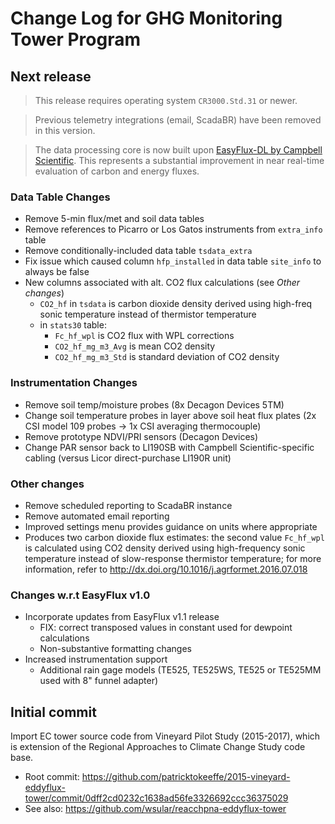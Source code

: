 Change Log for GHG Monitoring Tower Program
===========================================

Next release
------------

> This release requires operating system `CR3000.Std.31` or newer. 

<p></p>

> Previous telemetry integrations (email, ScadaBR) have been removed in this
> version.

<p></p>

> The data processing core is now built upon [EasyFlux-DL by Campbell 
> Scientific](www.campbellsci.com/easyflux-dl). This represents a substantial 
> improvement in near real-time evaluation of carbon and energy fluxes.

### Data Table Changes

* Remove 5-min flux/met and soil data tables
* Remove references to Picarro or Los Gatos instruments from `extra_info` table
* Remove conditionally-included data table `tsdata_extra`
* Fix issue which caused column `hfp_installed` in data table `site_info` to
  always be false
* New columns associated with alt. CO2 flux calculations (see *Other changes*)
    * `CO2_hf` in `tsdata` is carbon dioxide density derived using high-freq
      sonic temperature instead of thermistor temperature
    * in `stats30` table:
        * `Fc_hf_wpl` is CO2 flux with WPL corrections
        * `CO2_hf_mg_m3_Avg` is mean CO2 density
        * `CO2_hf_mg_m3_Std` is standard deviation of CO2 density

### Instrumentation Changes

* Remove soil temp/moisture probes (8x Decagon Devices 5TM)
* Change soil temperature probes in layer above soil heat flux plates 
  (2x CSI model 109 probes &rarr; 1x CSI averaging thermocouple)
* Remove prototype NDVI/PRI sensors (Decagon Devices)
* Change PAR sensor back to LI190SB with Campbell Scientific-specific cabling
  (versus Licor direct-purchase LI190R unit)

### Other changes

* Remove scheduled reporting to ScadaBR instance
* Remove automated email reporting
* Improved settings menu provides guidance on units where appropriate
* Produces two carbon dioxide flux estimates: the second value `Fc_hf_wpl` is
  calculated using CO2 density derived using high-frequency sonic temperature
  instead of slow-response thermistor temperature; for more information, refer
  to http://dx.doi.org/10.1016/j.agrformet.2016.07.018

### Changes w.r.t EasyFlux v1.0

* Incorporate updates from EasyFlux v1.1 release
    * FIX: correct transposed values in constant used for dewpoint calculations
    * Non-substantive formatting changes
* Increased instrumentation support
    * Additional rain gage models (TE525, TE525WS, TE525 or TE525MM used with
      8" funnel adapter)




Initial commit
--------------

Import EC tower source code from Vineyard Pilot Study (2015-2017), which is
extension of the Regional Approaches to Climate Change Study code base. 

* Root commit: https://github.com/patricktokeeffe/2015-vineyard-eddyflux-tower/commit/0dff2cd0232c1638ad56fe3326692ccc36375029
* See also: https://github.com/wsular/reacchpna-eddyflux-tower

